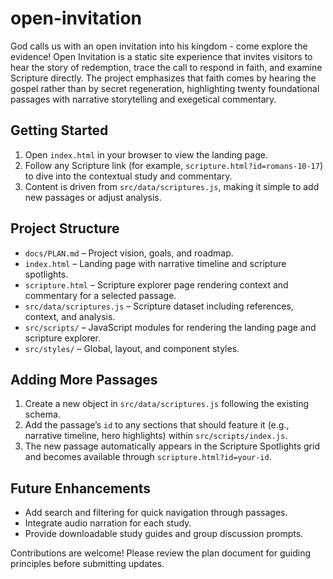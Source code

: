 # open-invitation

God calls us with an open invitation into his kingdom - come explore the evidence! Open Invitation is a static site experience that invites visitors to hear the story of redemption, trace the call to respond in faith, and examine Scripture directly. The project emphasizes that faith comes by hearing the gospel rather than by secret regeneration, highlighting twenty foundational passages with narrative storytelling and exegetical commentary.

## Getting Started
1. Open `index.html` in your browser to view the landing page.
2. Follow any Scripture link (for example, `scripture.html?id=romans-10-17`) to dive into the contextual study and commentary.
3. Content is driven from `src/data/scriptures.js`, making it simple to add new passages or adjust analysis.

## Project Structure
- `docs/PLAN.md` – Project vision, goals, and roadmap.
- `index.html` – Landing page with narrative timeline and scripture spotlights.
- `scripture.html` – Scripture explorer page rendering context and commentary for a selected passage.
- `src/data/scriptures.js` – Scripture dataset including references, context, and analysis.
- `src/scripts/` – JavaScript modules for rendering the landing page and scripture explorer.
- `src/styles/` – Global, layout, and component styles.

## Adding More Passages
1. Create a new object in `src/data/scriptures.js` following the existing schema.
2. Add the passage’s `id` to any sections that should feature it (e.g., narrative timeline, hero highlights) within `src/scripts/index.js`.
3. The new passage automatically appears in the Scripture Spotlights grid and becomes available through `scripture.html?id=your-id`.

## Future Enhancements
- Add search and filtering for quick navigation through passages.
- Integrate audio narration for each study.
- Provide downloadable study guides and group discussion prompts.

Contributions are welcome! Please review the plan document for guiding principles before submitting updates.
